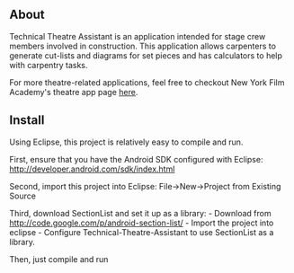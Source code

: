 About
-----

Technical Theatre Assistant is an application intended for stage crew members involved in
construction. This application allows carpenters to generate cut-lists and diagrams for set
pieces and has calculators to help with carpentry tasks.

For more theatre-related applications, feel free to checkout New York Film Academy's theatre
app page [here](http://www.nyfa.edu/theatre-apps/).

Install
-------

Using Eclipse, this project is relatively easy to compile and run.

First, ensure that you have the Android SDK configured with Eclipse:
http://developer.android.com/sdk/index.html

Second, import this project into Eclipse:
File->New->Project from Existing Source

Third, download SectionList and set it up as a library:
	- Download from http://code.google.com/p/android-section-list/
	- Import the project into eclipse
	- Configure Technical-Theatre-Assistant to use SectionList as a library.
	
Then, just compile and run
